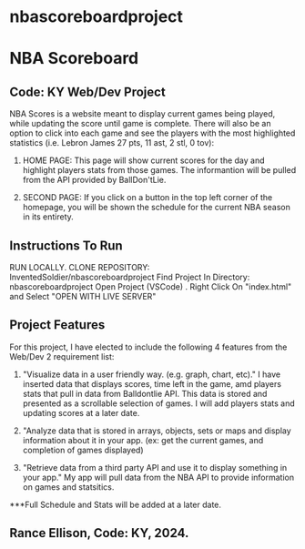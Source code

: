 # nbascoreboardproject
# NBA Scoreboard

## Code: KY Web/Dev Project

NBA Scores is a website meant to display current games being played, while updating the score until game is complete. There will also be an option to click into each game and see the players with the most highlighted statistics (i.e. Lebron James 27 pts, 11 ast, 2 stl, 0 tov):

1. HOME PAGE: This page will show current scores for the day and highlight players stats from those games. The informantion will be pulled from the API provided by BallDon'tLie.

2. SECOND PAGE: If you click on a button in the top left corner of the homepage, you will be shown the schedule for the current NBA season in its entirety.

## Instructions To Run

RUN LOCALLY. CLONE REPOSITORY: InventedSoldier/nbascoreboardproject
Find Project In Directory: nbascoreboardproject
Open Project (VSCode) .
Right Click On "index.html" and Select "OPEN WITH LIVE SERVER"

## Project Features

For this project, I have elected to include the following 4 features from the Web/Dev 2 requirement list:

1. "Visualize data in a user friendly way. (e.g. graph, chart, etc)." I have inserted data that displays scores, time left in the game, amd players stats that pull in data from Balldontlie API. This data is stored and presented as a scrollable selection of games. I will add players stats and updating scores at a later date.

2. "Analyze data that is stored in arrays, objects, sets or maps and display information about it in your app. (ex: get the current games, and completion of games displayed)

3. "Retrieve data from a third party API and use it to display something in your app." My app will pull data from the NBA API to provide information on games and statsitics.

***Full Schedule and Stats will be added at a later date.

## Rance Ellison, Code: KY, 2024.